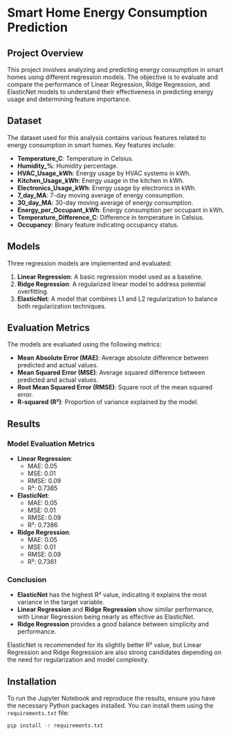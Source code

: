 
# Smart Home Energy Consumption Prediction

## Project Overview

This project involves analyzing and predicting energy consumption in smart homes using different regression models. The objective is to evaluate and compare the performance of Linear Regression, Ridge Regression, and ElasticNet models to understand their effectiveness in predicting energy usage and determining feature importance.

## Dataset

The dataset used for this analysis contains various features related to energy consumption in smart homes. Key features include:
- **Temperature_C**: Temperature in Celsius.
- **Humidity_%**: Humidity percentage.
- **HVAC_Usage_kWh**: Energy usage by HVAC systems in kWh.
- **Kitchen_Usage_kWh**: Energy usage in the kitchen in kWh.
- **Electronics_Usage_kWh**: Energy usage by electronics in kWh.
- **7_day_MA**: 7-day moving average of energy consumption.
- **30_day_MA**: 30-day moving average of energy consumption.
- **Energy_per_Occupant_kWh**: Energy consumption per occupant in kWh.
- **Temperature_Difference_C**: Difference in temperature in Celsius.
- **Occupancy**: Binary feature indicating occupancy status.

## Models

Three regression models are implemented and evaluated:
1. **Linear Regression**: A basic regression model used as a baseline.
2. **Ridge Regression**: A regularized linear model to address potential overfitting.
3. **ElasticNet**: A model that combines L1 and L2 regularization to balance both regularization techniques.

## Evaluation Metrics

The models are evaluated using the following metrics:
- **Mean Absolute Error (MAE)**: Average absolute difference between predicted and actual values.
- **Mean Squared Error (MSE)**: Average squared difference between predicted and actual values.
- **Root Mean Squared Error (RMSE)**: Square root of the mean squared error.
- **R-squared (R²)**: Proportion of variance explained by the model.

## Results

### Model Evaluation Metrics
- **Linear Regression**:
  - MAE: 0.05
  - MSE: 0.01
  - RMSE: 0.09
  - R²: 0.7385
- **ElasticNet**:
  - MAE: 0.05
  - MSE: 0.01
  - RMSE: 0.09
  - R²: 0.7386
- **Ridge Regression**:
  - MAE: 0.05
  - MSE: 0.01
  - RMSE: 0.09
  - R²: 0.7361

### Conclusion
- **ElasticNet** has the highest R² value, indicating it explains the most variance in the target variable.
- **Linear Regression** and **Ridge Regression** show similar performance, with Linear Regression being nearly as effective as ElasticNet.
- **Ridge Regression** provides a good balance between simplicity and performance.

ElasticNet is recommended for its slightly better R² value, but Linear Regression and Ridge Regression are also strong candidates depending on the need for regularization and model complexity.

## Installation

To run the Jupyter Notebook and reproduce the results, ensure you have the necessary Python packages installed. You can install them using the `requirements.txt` file:

```bash
pip install -r requirements.txt
